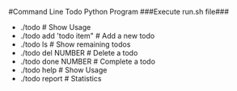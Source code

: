 #Command Line Todo Python Program
###Execute run.sh file###

* ./todo                 # Show Usage
* ./todo add 'todo item" # Add a new todo
* ./todo ls              # Show remaining todos
* ./todo del NUMBER      # Delete a todo
* ./todo done NUMBER     # Complete a todo
* ./todo help            # Show Usage
* ./todo report          # Statistics
